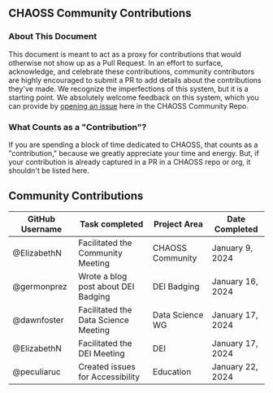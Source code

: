 ## CHAOSS Community Contributions

### About This Document

This document is meant to act as a proxy for contributions that would otherwise not show up as a Pull Request. In an effort to surface, acknowledge, and celebrate these contributions, community contributors are highly encouraged to submit a PR to add details about the contributions they've made. We recognize the imperfections of this system, but it is a starting point. We absolutely welcome feedback on this system, which you can provide by [opening an issue](https://github.com/chaoss/community/issues) here in the CHAOSS Community Repo.

### What Counts as a "Contribution"?

If you are spending a block of time dedicated to CHAOSS, that counts as a "contribution," because we greatly appreciate your time and energy. But, if your contribution is already captured in a PR in a CHAOSS repo or org, it shouldn't be listed here.

## Community Contributions

| GitHub Username | Task completed                    | Project Area        | Date Completed |
|-----------------| ----------------------------------|----------------| --------------------|
| @ElizabethN     | Facilitated the Community Meeting | CHAOSS Community |  January 9, 2024 |
| @germonprez     | Wrote a blog post about DEI Badging | DEI Badging | January 16, 2024 |
| @dawnfoster     | Facilitated the Data Science Meeting | Data Science WG | January 17, 2024 |
| @ElizabethN     | Facilitated the DEI Meeting       | DEI           | January 17, 2024 |
| @peculiaruc     | Created issues for Accessibility     | Education           | January 22, 2024 |
